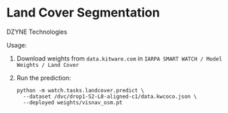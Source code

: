 
# Land Cover Segmentation

DZYNE Technologies

Usage:

1. Download weights from `data.kitware.com` in `IARPA SMART WATCH / Model Weights / Land Cover`

2. Run the prediction:
    ```
    python -m watch.tasks.landcover.predict \
      --dataset /dvc/drop1-S2-L8-aligned-c1/data.kwcoco.json \ 
      --deployed weights/visnav_osm.pt
    ```


